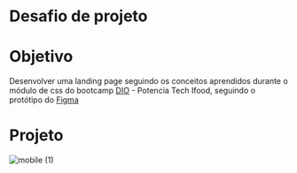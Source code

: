 # Desafio de projeto 

# Objetivo 
Desenvolver uma landing page seguindo os conceitos aprendidos durante o módulo de css do bootcamp [DIO](https://www.dio.me/bootcamp/potencia-tech-ifood-desenvolvimento-de-jogos) - Potencia Tech Ifood, seguindo o protótipo do [Figma](https://www.figma.com/file/3PiokoJj9IhGDnNiWAJbz7/DIO---Desafio-01?node-id=2%3A25&mode=dev)

# Projeto

![mobile (1)](https://github.com/lebarrichello/course-landing-page/assets/42211040/9373fc72-f791-4ae1-b9e5-a231ff3b65ee)
